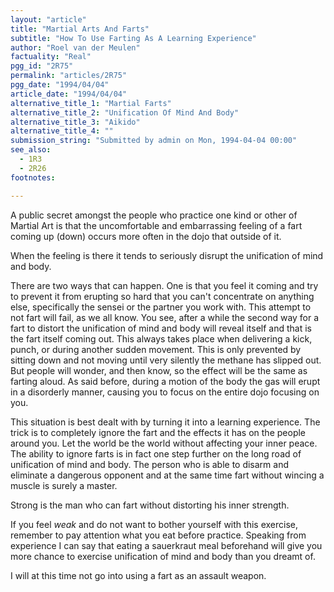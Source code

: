 ```yaml
---
layout: "article"
title: "Martial Arts And Farts"
subtitle: "How To Use Farting As A Learning Experience"
author: "Roel van der Meulen"
factuality: "Real"
pgg_id: "2R75"
permalink: "articles/2R75"
pgg_date: "1994/04/04"
article_date: "1994/04/04"
alternative_title_1: "Martial Farts"
alternative_title_2: "Unification Of Mind And Body"
alternative_title_3: "Aikido"
alternative_title_4: ""
submission_string: "Submitted by admin on Mon, 1994-04-04 00:00"
see_also:
  - 1R3
  - 2R26
footnotes: 

---
```

<div>
<p>A public secret amongst the people who practice one kind or other of Martial Art is that the uncomfortable and embarrassing feeling of a fart coming up (down) occurs more often in the dojo that outside of it.</p>
<p>When the feeling is there it tends to seriously disrupt the unification of mind and body.</p>
<p>There are two ways that can happen. One is that you feel it coming and try to prevent it from erupting so hard that you can't concentrate on anything else, specifically the sensei or the partner you work with. This attempt to not fart will fail, as we all know. You see, after a while the second way for a fart to distort the unification of mind and body will reveal itself and that is the fart itself coming out. This always takes place when delivering a kick, punch, or during another sudden movement. This is only prevented by sitting down and not moving until very silently the methane has slipped out. But people will wonder, and then know, so the effect will be the same as farting aloud. As said before, during a motion of the body the gas will erupt in a disorderly manner, causing you to focus on the entire dojo focusing on you.</p>
<p>This situation is best dealt with by turning it into a learning experience. The trick is to completely ignore the fart and the effects it has on the people around you. Let the world be the world without affecting your inner peace. The ability to ignore farts is in fact one step further on the long road of unification of mind and body. The person who is able to disarm and eliminate a dangerous opponent and at the same time fart without wincing a muscle is surely a master.</p>
<p>Strong is the man who can fart without distorting his inner strength.</p>
<p>If you feel <em>weak</em> and do not want to bother yourself with this exercise, remember to pay attention what you eat before practice. Speaking from experience I can say that eating a sauerkraut meal beforehand will give you more chance to exercise unification of mind and body than you dreamt of.</p>
<p>I will at this time not go into using a fart as an assault weapon.</p>
</div>

